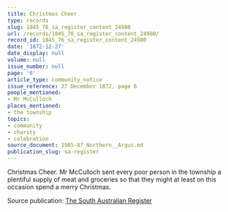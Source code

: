 ```yaml
---
title: Christmas Cheer
type: records
slug: 1845_76_sa_register_content_24980
url: /records/1845_76_sa_register_content_24980/
record_id: 1845_76_sa_register_content_24980
date: '1872-12-27'
date_display: null
volume: null
issue_number: null
page: '6'
article_type: community_notice
issue_reference: 27 December 1872, page 6
people_mentioned:
- Mr McCulloch
places_mentioned:
- the township
topics:
- community
- charity
- celebration
source_document: 1985-87_Northern__Argus.md
publication_slug: sa-register
---
```


Christmas Cheer.  Mr McCulloch sent every poor person in the township a plentiful supply of meat and groceries so that they might at least on this occasion spend a merry Christmas.

Source publication: [The South Australian Register](/publications/sa-register/)
